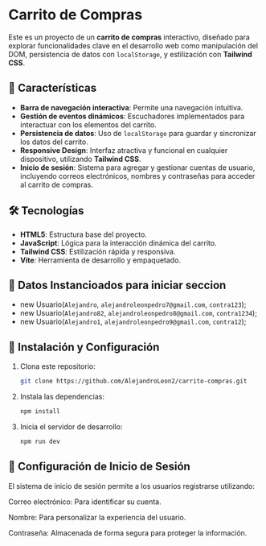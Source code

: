 # Carrito de Compras

Este es un proyecto de un **carrito de compras** interactivo, diseñado para explorar funcionalidades clave en el desarrollo web como manipulación del DOM, persistencia de datos con `localStorage`, y estilización con **Tailwind CSS**.

## 🚀 Características

- **Barra de navegación interactiva**: Permite una navegación intuitiva.
- **Gestión de eventos dinámicos**: Escuchadores implementados para interactuar con los elementos del carrito.
- **Persistencia de datos**: Uso de `localStorage` para guardar y sincronizar los datos del carrito.
- **Responsive Design**: Interfaz atractiva y funcional en cualquier dispositivo, utilizando **Tailwind CSS**.
- **Inicio de sesión**: Sistema para agregar y gestionar cuentas de usuario, incluyendo correos electrónicos, nombres y contraseñas para acceder al carrito de compras.

## 🛠️ Tecnologías

- **HTML5**: Estructura base del proyecto.
- **JavaScript**: Lógica para la interacción dinámica del carrito.
- **Tailwind CSS**: Estilización rápida y responsiva.
- **Vite**: Herramienta de desarrollo y empaquetado.

## 📂 Datos Instancioados para iniciar seccion

- new Usuario(`Alejandro`, `alejandroleonpedro7@gmail.com`, `contra123`);
- new Usuario(`Alejandro82`, `alejandroleonpedro8@gmail.com`, `contra1234`);
- new Usuario(`Alejandro1`, `alejandroleonpedro9@gmail.com`, `contra12`);

## 🌟 Instalación y Configuración

1. Clona este repositorio:
   ```bash
   git clone https://github.com/AlejandroLeon2/carrito-compras.git
   
2. Instala las dependencias:

   ```bash
   npm install
   
3. Inicia el servidor de desarrollo:
   ```bash
   npm run dev
   
## 🔐 Configuración de Inicio de Sesión
El sistema de inicio de sesión permite a los usuarios registrarse utilizando:

Correo electrónico: Para identificar su cuenta.

Nombre: Para personalizar la experiencia del usuario.

Contraseña: Almacenada de forma segura para proteger la información.
   
